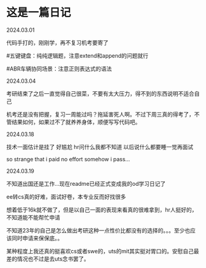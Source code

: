 # 这是一篇日记

2024.03.01

代码手打的，刚刚学，再不复习机考要寄了

#五键键盘：纯纯逻辑题，注意extend和append的问题就行

#ABR车辆协同场景：注意正则表达式的语法

2024.03.04

考研结束了之后一直觉得自己很菜，不要有太大压力，得不到的东西说明不适合自己

机考还是没有把握，复习一周能过吗？拖延害死人啊。不过下周三真的得考了，不管结果如何，如果过不了就养养身体，顺便写写代码吧。

2024.03.18

技术一面估计是挂了 好尴尬 hr问什么我都不知道
以后说什么都要睡一觉再面试

so strange that i paid no effort somehow i pass...

2024.03.19

不知道出国还是工作...现在readme已经正式变成我的od学习日记了

ee转cs真的好难，面试好卷，本专业反而好找很多

想着低于16k就不做了，但是以自己一面的表现来看真的很难拿到，hr人挺好的，不知道能不能帮忙申请

不知道23年的自己是怎么做出考研这种一点性价比都没有的选择的。。。至少也应该同时申请来保保底。。

某种程度上我还真的挺喜欢cs或者swe的，uts的mit其实挺对胃口的。安慰自己最差的情况也不过是去uts念书罢了。
